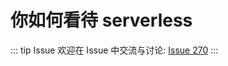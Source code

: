 # 你如何看待 serverless



::: tip Issue 
 欢迎在 Issue 中交流与讨论: [Issue 270](https://github.com/shfshanyue/Daily-Question/issues/270) 
:::



